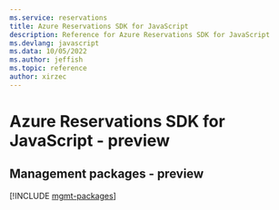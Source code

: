 ```yaml
---
ms.service: reservations
title: Azure Reservations SDK for JavaScript
description: Reference for Azure Reservations SDK for JavaScript
ms.devlang: javascript
ms.data: 10/05/2022
ms.author: jeffish
ms.topic: reference
author: xirzec
---
```

# Azure Reservations SDK for JavaScript - preview

## Management packages - preview
[!INCLUDE [mgmt-packages](reservations-mgmt-index.md)]
